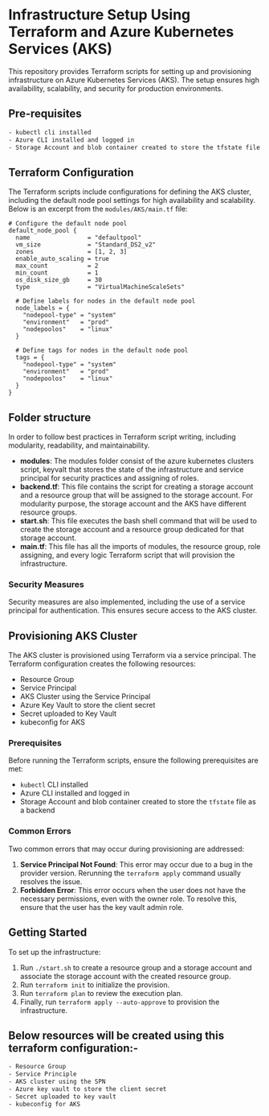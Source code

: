 # Infrastructure Setup Using Terraform and Azure Kubernetes Services (AKS)

This repository provides Terraform scripts for setting up and provisioning infrastructure on Azure Kubernetes Services (AKS). The setup ensures high availability, scalability, and security for production environments.



## Pre-requisites
```bash
- kubectl cli installed
- Azure CLI installed and logged in
- Storage Account and blob container created to store the tfstate file as backend, you can use below shell script as well
```
## Terraform Configuration

The Terraform scripts include configurations for defining the AKS cluster, including the default node pool settings for high availability and scalability. Below is an excerpt from the `modules/AKS/main.tf` file:

```hcl
# Configure the default node pool
default_node_pool {
  name                = "defaultpool"
  vm_size             = "Standard_DS2_v2"
  zones               = [1, 2, 3]
  enable_auto_scaling = true
  max_count           = 2
  min_count           = 1
  os_disk_size_gb     = 30
  type                = "VirtualMachineScaleSets"

  # Define labels for nodes in the default node pool
  node_labels = {
    "nodepool-type" = "system"
    "environment"   = "prod"
    "nodepoolos"    = "linux"
  }

  # Define tags for nodes in the default node pool
  tags = {
    "nodepool-type" = "system"
    "environment"   = "prod"
    "nodepoolos"    = "linux"
  }
}
```

## Folder structure

In order to follow best practices in Terraform script writing, including modularity,
readability, and maintainability.

- **modules**: The modules folder consist of the azure kubernetes clusters script, keyvalt that stores the state of the infrastructure and service principal for security practices and assigning of roles. 
- **backend.tf**: This file contains the script for creating a storage account and a resource group that will be assigned to the storage account. For modularity purpose, the storage account and the AKS have different resource groups.
- **start.sh**: This file executes the bash shell command that will be used to create the storage account and a resource group dedicated for that storage account.
- **main.tf**: This file has all the imports of modules, the resource group, role assigning, and every logic Terraform script that will provision the infrastructure.

### Security Measures

Security measures are also implemented, including the use of a service principal for authentication. This ensures secure access to the AKS cluster.

## Provisioning AKS Cluster

The AKS cluster is provisioned using Terraform via a service principal. The Terraform configuration creates the following resources:

- Resource Group
- Service Principal
- AKS Cluster using the Service Principal
- Azure Key Vault to store the client secret
- Secret uploaded to Key Vault
- kubeconfig for AKS

### Prerequisites

Before running the Terraform scripts, ensure the following prerequisites are met:

- `kubectl` CLI installed
- Azure CLI installed and logged in
- Storage Account and blob container created to store the `tfstate` file as a backend

### Common Errors

Two common errors that may occur during provisioning are addressed:

1. **Service Principal Not Found**: This error may occur due to a bug in the provider version. Rerunning the `terraform apply` command usually resolves the issue.
2. **Forbidden Error**: This error occurs when the user does not have the necessary permissions, even with the owner role. To resolve this, ensure that the user has the key vault admin role.

## Getting Started

To set up the infrastructure:

1. Run `./start.sh` to create a resource group and a storage account and associate the storage account with the created resource group.
2. Run `terraform init` to initialize the provision.
3. Run `terraform plan` to review the execution plan.
4. Finally, run `terraform apply --auto-approve` to provision the infrastructure.

## Below resources will be created using this terraform configuration:-
```bash
- Resource Group
- Service Principle
- AKS cluster using the SPN
- Azure key vault to store the client secret
- Secret uploaded to key vault
- kubeconfig for AKS
```
